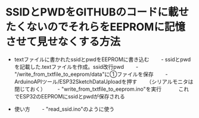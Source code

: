 # SSIDとPWDをGITHUBのコードに載せたくないのでそれらをEEPROMに記憶させて見せなくする方法

* textファイルに書かれたssidとpwdをEEPROMに書き込む
　　- ssidとpwdを記載した.textファイルを作成。ssid改行pwd
　　- "/write_from_txtfile_to_eeprom/data"に①ファイルを保存
　　- ArduinoAPIツール/ESP32SketchDataUploadを押す
　　（シリアルモニタは閉じておく）
　　- "write_from_txtfile_to_eeprom.ino"を実行
　　　これでESP32のEEPROMにssidとpwdが保存される

* 使い方
　　- "read_ssid.ino"のように使う
